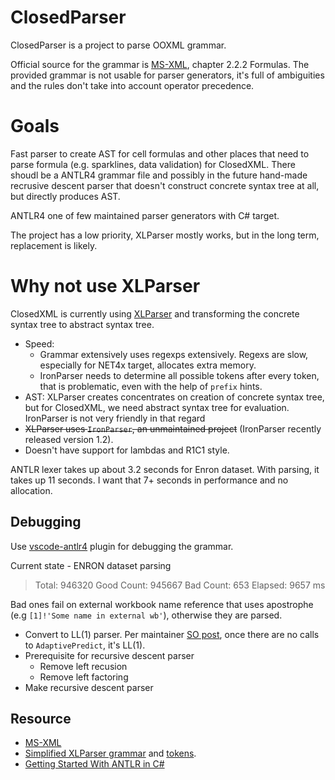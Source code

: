 # ClosedParser

ClosedParser is a project to parse OOXML grammar.

Official source for the grammar is [MS-XML](https://learn.microsoft.com/en-us/openspecs/office_standards/ms-xlsx/2c5dee00-eff2-4b22-92b6-0738acd4475e), chapter 2.2.2 Formulas. The provided grammar is not usable for parser generators, it's full of ambiguities and the rules don't take into account operator precedence.

# Goals

Fast parser to create AST for cell formulas and other places that need to parse formula (e.g. sparklines, data validation) for ClosedXML. There shoudl be a ANTLR4 grammar file and possibly in the future hand-made recrusive descent parser that doesn't construct concrete syntax tree at all, but directly produces AST.

ANTLR4 one of few maintained parser generators with C# target.

The project has a low priority, XLParser mostly works, but in the long term, replacement is likely.

# Why not use XLParser

ClosedXML is currently using [XLParser](https://github.com/spreadsheetlab/XLParser) and transforming the concrete syntax tree to abstract syntax tree.

* Speed:
  * Grammar extensively uses regexps extensively. Regexs are slow, especially for NET4x target, allocates extra memory.
  * IronParser needs to determine all possible tokens after every token, that is problematic, even with the help of `prefix` hints.
* AST: XLParser creates concentrates on creation of concrete syntax tree, but for ClosedXML, we need abstract syntax tree for evaluation. IronParser is not very friendly in that regard
* ~~XLParser uses `IronParser`, an unmaintained project~~ (IronParser recently released version 1.2).
* Doesn't have support for lambdas and R1C1 style.

ANTLR lexer takes up about 3.2 seconds for Enron dataset. With parsing, it takes up 11 seconds. I want that 7+ seconds in performance and no allocation.

## Debugging

Use [vscode-antlr4](https://github.com/mike-lischke/vscode-antlr4/blob/master/doc/grammar-debugging.md) plugin for debugging the grammar.

Current state - ENRON dataset parsing
> Total: 946320
> Good Count: 945667
> Bad Count: 653
> Elapsed: 9657 ms

Bad ones fail on external workbook name reference that uses apostrophe (e.g `[1]!'Some name in external wb'`), otherwise they are parsed.

* Convert to LL(1) parser. Per maintainer [SO post](https://stackoverflow.com/a/26457201/2622707), once there are no calls to `AdaptivePredict`, it's LL(1).
* Prerequisite for recursive descent parser
  * Remove left recusion
  * Remove left factoring
* Make recursive descent parser

## Resource

* [MS-XML](https://learn.microsoft.com/en-us/openspecs/office_standards/ms-xlsx/2c5dee00-eff2-4b22-92b6-0738acd4475e)
* [Simplified XLParser grammar](https://github.com/spreadsheetlab/XLParser/blob/master/doc/ebnf.pdf) and [tokens](https://github.com/spreadsheetlab/XLParser/blob/master/doc/tokens.pdf).
* [Getting Started With ANTLR in C#](https://tomassetti.me/getting-started-with-antlr-in-csharp/)

